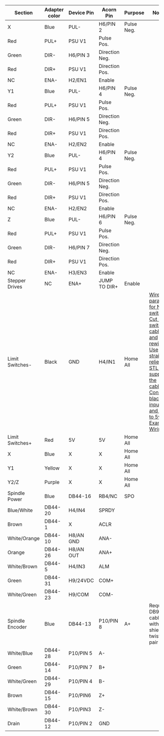 | Section         | Adapter color | Device Pin | Acorn Pin      | Purpose    | Notes                                                                                                                                                                                                                                                     |
| --------------- | ------------- | ---------- | -------------- | ---------- | --------------------------------------------------------------------------------------------------------------------------------------------------------------------------------------------------------------------------------------------------------- |
| X               | Blue          | PUL-       | H6/PIN 2       | Pulse Neg. |                                                                                                                                                                                                                                                           |
| Red             | PUL+          | PSU V1     | Pulse Pos.     |            |
| Green           | DIR-          | H6/PIN 3   | Direction Neg. |            |
| Red             | DIR+          | PSU V1     | Direction Pos. |            |
| NC              | ENA-          | H2/EN1     | Enable         |            |
| Y1              | Blue          | PUL-       | H6/PIN 4       | Pulse Neg. |                                                                                                                                                                                                                                                           |
| Red             | PUL+          | PSU V1     | Pulse Pos.     |            |
| Green           | DIR-          | H6/PIN 5   | Direction Neg. |            |
| Red             | DIR+          | PSU V1     | Direction Pos. |            |
| NC              | ENA-          | H2/EN2     | Enable         |            |
| Y2              | Blue          | PUL-       | H6/PIN 4       | Pulse Neg. |                                                                                                                                                                                                                                                           |
| Red             | PUL+          | PSU V1     | Pulse Pos.     |            |
| Green           | DIR-          | H6/PIN 5   | Direction Neg. |            |
| Red             | DIR+          | PSU V1     | Direction Pos. |            |
| NC              | ENA-          | H2/EN2     | Enable         |            |
| Z               | Blue          | PUL-       | H6/PIN 6       | Pulse Neg. |                                                                                                                                                                                                                                                           |
| Red             | PUL+          | PSU V1     | Pulse Pos.     |            |
| Green           | DIR-          | H6/PIN 7   | Direction Neg. |            |
| Red             | DIR+          | PSU V1     | Direction Pos. |            |
| NC              | ENA-          | H3/EN3     | Enable         |            |
| Stepper Drives  | NC            | ENA+       | JUMP TO DIR+   | Enable     |                                                                                                                                                                                                                                                           |
| Limit Switches- | Black         | GND        | H4/IN1         | Home All   | [Wire in parallel for NC switches<br>Cut limit switch cable and rewire. Use strain relief STL to support the cable<br>Connect black to input and red to 5v<br>Example Wiring](https://www.centroidcnc.com/dealersupport/schematics/uploads/S14954.r5.pdf) |
| Limit Switches+ | Red           | 5V         | 5V             | Home All   |
| X               | Blue          | X          | X              | Home All   |
| Y1              | Yellow        | X          | X              | Home All   |
| Y2/Z            | Purple        | X          | X              | Home All   |
| Spindle Power   | Blue          | DB44-16    | RB4/NC         | SPO        |                                                                                                                                                                                                                                                           |
| Blue/White      | DB44-20       | H4/IN4     | SPRDY          |
| Brown           | DB44-1        | X          | ACLR           |
| White/Orange    | DB44-10       | H8/AN GND  | ANA-           |
| Orange          | DB44-26       | H8/AN OUT  | ANA+           |
| White/Brown     | DB44-5        | H4/IN3     | ALM            |
| Green           | DB44-31       | H9/24VDC   | COM+           |
| White/Green     | DB44-23       | H9/COM     | COM-           |
| Spindle Encoder | Blue          | DB44-13    | P10/PIN 8      | A+         | Requires DB9 cable with shielded, twisted pair                                                                                                                                                                                                            |
| White/Blue      | DB44-28       | P10/PIN 5  | A-             |
| Green           | DB44-14       | P10/PIN 7  | B+             |
| White/Green     | DB44-29       | P10/PIN 4  | B-             |
| Brown           | DB44-15       | P10/PIN6   | Z+             |
| White/Brown     | DB44-30       | P10/PIN3   | Z-             |
| Drain           | DB44-12       | P10/PIN 2  | GND            |